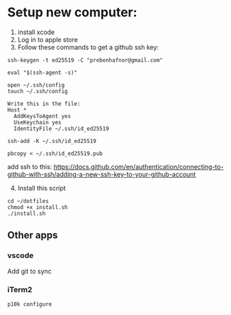 # Setup new computer:

1. install xcode
2. Log in to apple store
3. Follow these commands to get a github ssh key:

```
ssh-keygen -t ed25519 -C "prebenhafnor@gmail.com"

eval "$(ssh-agent -s)"

open ~/.ssh/config
touch ~/.ssh/config

Write this in the file:
Host *
  AddKeysToAgent yes
  UseKeychain yes
  IdentityFile ~/.ssh/id_ed25519

ssh-add -K ~/.ssh/id_ed25519

pbcopy < ~/.ssh/id_ed25519.pub
```

add ssh to this: https://docs.github.com/en/authentication/connecting-to-github-with-ssh/adding-a-new-ssh-key-to-your-github-account

4. Install this script

```
cd ~/dotfiles
chmod +x install.sh
./install.sh
```

<!-- ## THIS SHOULD WORK
5. install "code" command https://www.freecodecamp.org/news/how-to-open-visual-studio-code-from-your-terminal/ -->

## Other apps

### vscode

Add git to sync

### iTerm2

```
p10k configure
```
